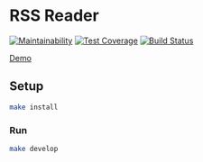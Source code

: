 # RSS Reader

[![Maintainability](https://api.codeclimate.com/v1/badges/c6057c633f834ce6ec98/maintainability)](https://codeclimate.com/github/Ensaphelon/project-lvl3-s246/maintainability)
[![Test Coverage](https://api.codeclimate.com/v1/badges/c6057c633f834ce6ec98/test_coverage)](https://codeclimate.com/github/Ensaphelon/project-lvl3-s246/test_coverage)
[![Build Status](https://travis-ci.org/Ensaphelon/project-lvl3-s246.svg?branch=master)](https://travis-ci.org/Ensaphelon/project-lvl3-s246)

[Demo](http://stiff-bat.surge.sh/)

## Setup

```sh
make install
```

### Run

```sh
make develop
```
